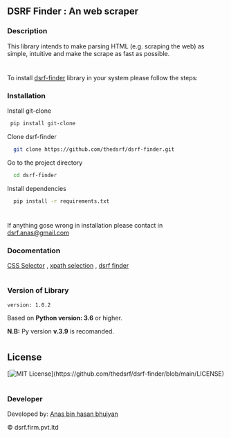 
## DSRF Finder : An web scraper

### Description

 This library intends to make parsing HTML (e.g. scraping the web) as simple, intuitive and make the scrape as fast as possible.
#
To install [dsrf-finder](https://github.com/thedsrf/dsrf_finder) library in your system please follow the steps:

### Installation

 Install git-clone

 ```bash
  pip install git-clone
 ```
 Clone dsrf-finder
 ```bash
   git clone https://github.com/thedsrf/dsrf-finder.git
 ```
 Go to the project directory

 ```bash
   cd dsrf-finder
 ```

 Install dependencies

 ```bash
   pip install -r requirements.txt
 ```
 #
 If anything gose wrong in installation please contact in dsrf.anas@gmail.com

### Docomentation
 [CSS Selector](https://github.com/thedsrf/dsrf-finder/blob/main/doc/css%20selector.md) , [xpath selection](https://github.com/thedsrf/dsrf-finder/blob/main/doc/xpath.md) , [dsrf finder](https://github.com/thedsrf/dsrf-finder/blob/main/doc/dsrf%20finder.md)
 #
 
### Version of Library
 `version: 1.0.2`

 Based on **Python version: 3.6** or higher. 
 
 **N.B:** Py version **v.3.9** is recomanded.  
 #

## License

 [![MIT License](https://img.shields.io/apm/l/atomic-design-ui.svg?)](https://github.com/thedsrf/dsrf-finder/blob/main/LICENSE)
#

### Developer
Developed by: [Anas bin hasan bhuiyan](https://www.twitter.com/anas__bhuiyan)

 &copy; dsrf.firm.pvt.ltd
 #
